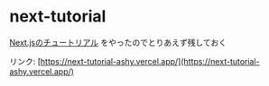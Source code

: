 # next-tutorial

[Next.jsのチュートリアル](https://nextjs.org/learn/foundations/about-nextjs) をやったのでとりあえず残しておく

リンク: [https://next-tutorial-ashy.vercel.app/](https://next-tutorial-ashy.vercel.app/)
